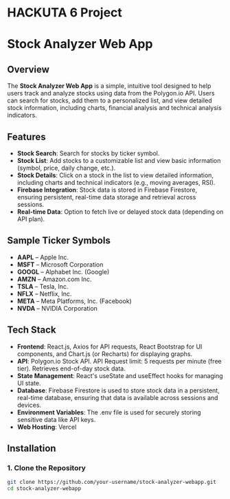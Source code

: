 # HACKUTA 6 Project

# Stock Analyzer Web App

## Overview

The **Stock Analyzer Web App** is a simple, intuitive tool designed to help users track and analyze stocks using data from the Polygon.io API. Users can search for stocks, add them to a personalized list, and view detailed stock information, including charts, financial analysis and technical analysis indicators.

## Features

- **Stock Search**: Search for stocks by ticker symbol.
- **Stock List**: Add stocks to a customizable list and view basic information (symbol, price, daily change, etc.).
- **Stock Details**: Click on a stock in the list to view detailed information, including charts and technical indicators (e.g., moving averages, RSI).
- **Firebase Integration**: Stock data is stored in Firebase Firestore, ensuring persistent, real-time data storage and retrieval across sessions.
- **Real-time Data**: Option to fetch live or delayed stock data (depending on API plan).

## Sample Ticker Symbols

- **AAPL** – Apple Inc.
- **MSFT** – Microsoft Corporation
- **GOOGL** – Alphabet Inc. (Google)
- **AMZN** – Amazon.com Inc.
- **TSLA** – Tesla, Inc.
- **NFLX** – Netflix, Inc.
- **META** – Meta Platforms, Inc. (Facebook)
- **NVDA** – NVIDIA Corporation

## Tech Stack

- **Frontend**: React.js, Axios for API requests, React Bootstrap for UI components, and Chart.js (or Recharts) for displaying graphs.
- **API**: Polygon.io Stock API. API Request limit: 5 requests per minute (free tier). Retrieves end-of-day stock data.
- **State Management**: React's useState and useEffect hooks for managing UI state.
- **Database**: Firebase Firestore is used to store stock data in a persistent, real-time database, ensuring that data is available across sessions and devices.
- **Environment Variables**: The .env file is used for securely storing sensitive data like API keys.
- **Web Hosting**: Vercel


## Installation

### 1. Clone the Repository

```bash
git clone https://github.com/your-username/stock-analyzer-webapp.git
cd stock-analyzer-webapp


